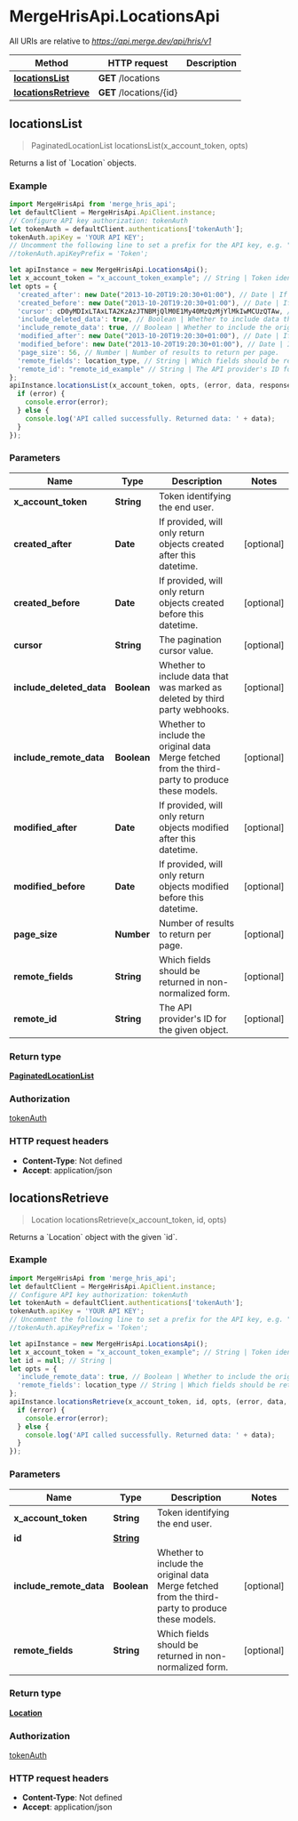 # MergeHrisApi.LocationsApi

All URIs are relative to *https://api.merge.dev/api/hris/v1*

Method | HTTP request | Description
------------- | ------------- | -------------
[**locationsList**](LocationsApi.md#locationsList) | **GET** /locations | 
[**locationsRetrieve**](LocationsApi.md#locationsRetrieve) | **GET** /locations/{id} | 



## locationsList

> PaginatedLocationList locationsList(x_account_token, opts)



Returns a list of &#x60;Location&#x60; objects.

### Example

```javascript
import MergeHrisApi from 'merge_hris_api';
let defaultClient = MergeHrisApi.ApiClient.instance;
// Configure API key authorization: tokenAuth
let tokenAuth = defaultClient.authentications['tokenAuth'];
tokenAuth.apiKey = 'YOUR API KEY';
// Uncomment the following line to set a prefix for the API key, e.g. "Token" (defaults to null)
//tokenAuth.apiKeyPrefix = 'Token';

let apiInstance = new MergeHrisApi.LocationsApi();
let x_account_token = "x_account_token_example"; // String | Token identifying the end user.
let opts = {
  'created_after': new Date("2013-10-20T19:20:30+01:00"), // Date | If provided, will only return objects created after this datetime.
  'created_before': new Date("2013-10-20T19:20:30+01:00"), // Date | If provided, will only return objects created before this datetime.
  'cursor': cD0yMDIxLTAxLTA2KzAzJTNBMjQlM0E1My40MzQzMjYlMkIwMCUzQTAw, // String | The pagination cursor value.
  'include_deleted_data': true, // Boolean | Whether to include data that was marked as deleted by third party webhooks.
  'include_remote_data': true, // Boolean | Whether to include the original data Merge fetched from the third-party to produce these models.
  'modified_after': new Date("2013-10-20T19:20:30+01:00"), // Date | If provided, will only return objects modified after this datetime.
  'modified_before': new Date("2013-10-20T19:20:30+01:00"), // Date | If provided, will only return objects modified before this datetime.
  'page_size': 56, // Number | Number of results to return per page.
  'remote_fields': location_type, // String | Which fields should be returned in non-normalized form.
  'remote_id': "remote_id_example" // String | The API provider's ID for the given object.
};
apiInstance.locationsList(x_account_token, opts, (error, data, response) => {
  if (error) {
    console.error(error);
  } else {
    console.log('API called successfully. Returned data: ' + data);
  }
});
```

### Parameters


Name | Type | Description  | Notes
------------- | ------------- | ------------- | -------------
 **x_account_token** | **String**| Token identifying the end user. | 
 **created_after** | **Date**| If provided, will only return objects created after this datetime. | [optional] 
 **created_before** | **Date**| If provided, will only return objects created before this datetime. | [optional] 
 **cursor** | **String**| The pagination cursor value. | [optional] 
 **include_deleted_data** | **Boolean**| Whether to include data that was marked as deleted by third party webhooks. | [optional] 
 **include_remote_data** | **Boolean**| Whether to include the original data Merge fetched from the third-party to produce these models. | [optional] 
 **modified_after** | **Date**| If provided, will only return objects modified after this datetime. | [optional] 
 **modified_before** | **Date**| If provided, will only return objects modified before this datetime. | [optional] 
 **page_size** | **Number**| Number of results to return per page. | [optional] 
 **remote_fields** | **String**| Which fields should be returned in non-normalized form. | [optional] 
 **remote_id** | **String**| The API provider&#39;s ID for the given object. | [optional] 

### Return type

[**PaginatedLocationList**](PaginatedLocationList.md)

### Authorization

[tokenAuth](../README.md#tokenAuth)

### HTTP request headers

- **Content-Type**: Not defined
- **Accept**: application/json


## locationsRetrieve

> Location locationsRetrieve(x_account_token, id, opts)



Returns a &#x60;Location&#x60; object with the given &#x60;id&#x60;.

### Example

```javascript
import MergeHrisApi from 'merge_hris_api';
let defaultClient = MergeHrisApi.ApiClient.instance;
// Configure API key authorization: tokenAuth
let tokenAuth = defaultClient.authentications['tokenAuth'];
tokenAuth.apiKey = 'YOUR API KEY';
// Uncomment the following line to set a prefix for the API key, e.g. "Token" (defaults to null)
//tokenAuth.apiKeyPrefix = 'Token';

let apiInstance = new MergeHrisApi.LocationsApi();
let x_account_token = "x_account_token_example"; // String | Token identifying the end user.
let id = null; // String | 
let opts = {
  'include_remote_data': true, // Boolean | Whether to include the original data Merge fetched from the third-party to produce these models.
  'remote_fields': location_type // String | Which fields should be returned in non-normalized form.
};
apiInstance.locationsRetrieve(x_account_token, id, opts, (error, data, response) => {
  if (error) {
    console.error(error);
  } else {
    console.log('API called successfully. Returned data: ' + data);
  }
});
```

### Parameters


Name | Type | Description  | Notes
------------- | ------------- | ------------- | -------------
 **x_account_token** | **String**| Token identifying the end user. | 
 **id** | [**String**](.md)|  | 
 **include_remote_data** | **Boolean**| Whether to include the original data Merge fetched from the third-party to produce these models. | [optional] 
 **remote_fields** | **String**| Which fields should be returned in non-normalized form. | [optional] 

### Return type

[**Location**](Location.md)

### Authorization

[tokenAuth](../README.md#tokenAuth)

### HTTP request headers

- **Content-Type**: Not defined
- **Accept**: application/json


